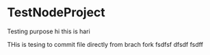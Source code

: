 # TestNodeProject
Testing purpose
hi this is hari

THis is tesing to commit file directly from brach fork fsdfsf dfsdf fsdff
